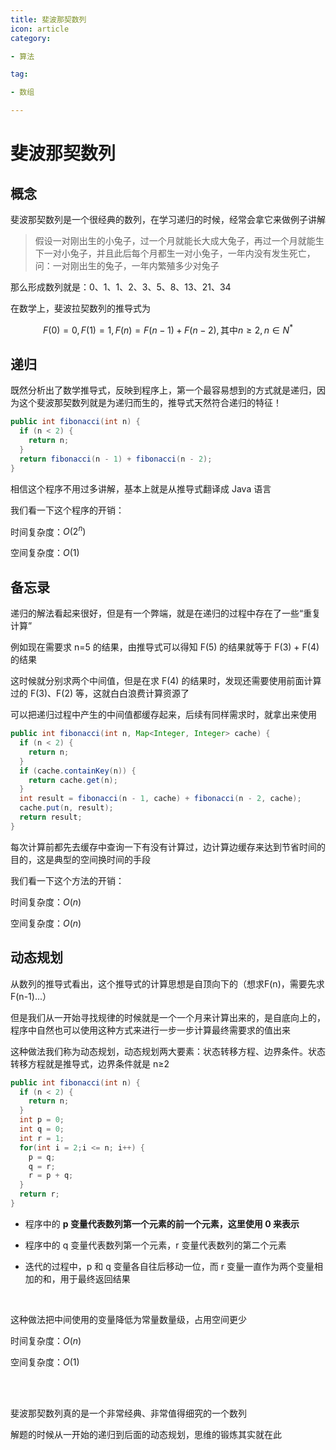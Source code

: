 ```yaml
---
title: 斐波那契数列
icon: article
category:

- 算法

tag:

- 数组

---
```


# 斐波那契数列

## 概念

斐波那契数列是一个很经典的数列，在学习递归的时候，经常会拿它来做例子讲解

> 假设一对刚出生的小兔子，过一个月就能长大成大兔子，再过一个月就能生下一对小兔子，并且此后每个月都生一对小兔子，一年内没有发生死亡，问：一对刚出生的兔子，一年内繁殖多少对兔子

那么形成数列就是：0、1、1、2、3、5、8、13、21、34

在数学上，斐波拉契数列的推导式为

$$ F(0)=0, F(1)=1, F(n)=F(n-1)+F(n-2), \text{其中}n≥2, n∈N^* $$

## 递归

既然分析出了数学推导式，反映到程序上，第一个最容易想到的方式就是递归，因为这个斐波那契数列就是为递归而生的，推导式天然符合递归的特征！

```java
public int fibonacci(int n) {
  if (n < 2) {
    return n;
  }
  return fibonacci(n - 1) + fibonacci(n - 2);
}
```

相信这个程序不用过多讲解，基本上就是从推导式翻译成 Java 语言

我们看一下这个程序的开销：

时间复杂度：$O(2^n)$

空间复杂度：$O(1)$

## 备忘录

递归的解法看起来很好，但是有一个弊端，就是在递归的过程中存在了一些“重复计算”

例如现在需要求 n=5 的结果，由推导式可以得知 F(5) 的结果就等于 F(3) + F(4) 的结果

这时候就分别求两个中间值，但是在求 F(4) 的结果时，发现还需要使用前面计算过的 F(3)、F(2) 等，这就白白浪费计算资源了

可以把递归过程中产生的中间值都缓存起来，后续有同样需求时，就拿出来使用

```java
public int fibonacci(int n, Map<Integer, Integer> cache) {
  if (n < 2) {
    return n;
  }
  if (cache.containKey(n)) {
    return cache.get(n);
  }
  int result = fibonacci(n - 1, cache) + fibonacci(n - 2, cache);
  cache.put(n, result);
  return result;
}
```

每次计算前都先去缓存中查询一下有没有计算过，边计算边缓存来达到节省时间的目的，这是典型的空间换时间的手段

我们看一下这个方法的开销：

时间复杂度：$O(n)$

空间复杂度：$O(n)$

## 动态规划

从数列的推导式看出，这个推导式的计算思想是自顶向下的（想求F(n)，需要先求F(n-1)...）

但是我们从一开始寻找规律的时候就是一个一个月来计算出来的，是自底向上的，程序中自然也可以使用这种方式来进行一步一步计算最终需要求的值出来

这种做法我们称为动态规划，动态规划两大要素：状态转移方程、边界条件。状态转移方程就是推导式，边界条件就是 n≥2

```java
public int fibonacci(int n) {
  if (n < 2) {
    return n;
  }
  int p = 0;
  int q = 0;
  int r = 1;
  for(int i = 2;i <= n; i++) {
    p = q;
    q = r;
    r = p + q;
  }
  return r;
}
```

- 程序中的 **p 变量代表数列第一个元素的前一个元素，这里使用 0 来表示**

- 程序中的 q 变量代表数列第一个元素，r 变量代表数列的第二个元素

- 迭代的过程中，p 和 q 变量各自往后移动一位，而 r 变量一直作为两个变量相加的和，用于最终返回结果

<br/>

这种做法把中间使用的变量降低为常量数量级，占用空间更少

时间复杂度：$O(n)$

空间复杂度：$O(1)$

<br/>

<br/>

斐波那契数列真的是一个非常经典、非常值得细究的一个数列

解题的时候从一开始的递归到后面的动态规划，思维的锻炼其实就在此
